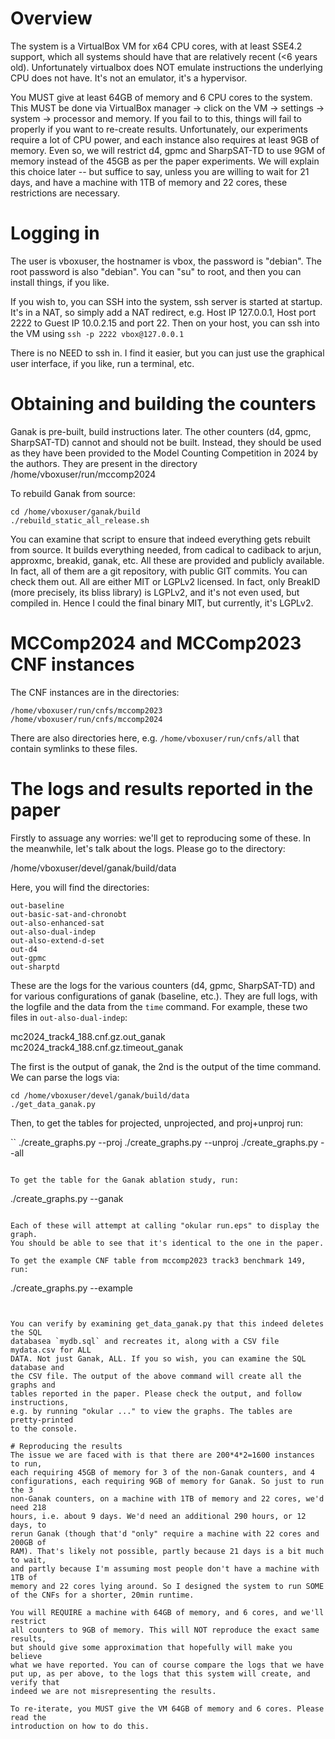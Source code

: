 # Overview
The system is a VirtualBox VM for x64 CPU cores, with at least SSE4.2 support,
which all systems should have that are relatively recent (<6 years old). Unfortunately
virtualbox does NOT emulate instructions the underlying CPU does not have. It's not an
emulator, it's a hypervisor.

You MUST give at least 64GB of memory and 6 CPU cores to the system. This MUST
be done via VirtualBox manager -> click on the VM -> settings -> system ->
processor and memory. If you fail to to this, things will fail to properly if
you want to re-create results. Unfortunately, our experiments require a lot of
CPU power, and each instance also requires at least 9GB of memory. Even so, we
will restrict d4, gpmc and SharpSAT-TD to use 9GM of memory instead of the 45GB
as per the paper experiments. We will explain this choice later -- but suffice
to say, unless you are willing to wait for 21 days, and have a machine with 1TB
of memory and 22 cores, these restrictions are necessary.

# Logging in
The user is vboxuser, the hostnamer is vbox, the password is "debian". The root
password is also "debian". You can "su" to root, and then you can install
things, if you like.

If you wish to, you can SSH into the system, ssh server is
started at startup. It's in a NAT, so simply add a NAT redirect, e.g. Host IP
127.0.0.1, Host port 2222 to Guest IP 10.0.2.15 and port 22. Then on your host,
you can ssh into the VM using `ssh -p 2222 vbox@127.0.0.1`

There is no NEED to ssh in. I find it easier, but you can just use the graphical
user interface, if you like, run a terminal, etc.

# Obtaining and building the counters
Ganak is pre-built, build instructions later. The other counters (d4, gpmc,
SharpSAT-TD) cannot and should not be built. Instead, they should be used as
they have been provided to the Model Counting Competition in 2024 by the
authors. They are present in the directory /home/vboxuser/run/mccomp2024

To rebuild Ganak from source:
```
cd /home/vboxuser/ganak/build
./rebuild_static_all_release.sh
```

You can examine that script to ensure that indeed everything gets rebuilt from
source. It builds everything needed, from cadical to cadiback to
arjun, approxmc, breakid, ganak, etc. All these are provided and publicly
available. In fact, all of them are a git repository, with public GIT commits.
You can check them out. All are either MIT or LGPLv2 licensed. In fact, only
BreakID (more precisely, its bliss library) is LGPLv2, and it's not even used,
but compiled in. Hence I could the final binary MIT, but currently, it's LGPLv2.

# MCComp2024 and MCComp2023 CNF instances
The CNF instances are in the directories:
```
/home/vboxuser/run/cnfs/mccomp2023
/home/vboxuser/run/cnfs/mccomp2024
```

There are also directories here, e.g. `/home/vboxuser/run/cnfs/all` that contain
symlinks to these files.

# The logs and results reported in the paper

Firstly to assuage any worries: we'll get to reproducing some of these. In the
meanwhile, let's talk about the logs. Please go to the directory:

/home/vboxuser/devel/ganak/build/data


Here, you will find the directories:
```
out-baseline
out-basic-sat-and-chronobt
out-also-enhanced-sat
out-also-dual-indep
out-also-extend-d-set
out-d4
out-gpmc
out-sharptd
```

These are the logs for the various counters (d4, gpmc, SharpSAT-TD) and for
various configurations of ganak (baseline, etc.). They are full logs, with the
logfile and the data from the `time` command. For example, these two files in
`out-also-dual-indep`:

mc2024_track4_188.cnf.gz.out_ganak
mc2024_track4_188.cnf.gz.timeout_ganak

The first is the output of ganak, the 2nd is the output of the time command. We
can parse the logs via:

```
cd /home/vboxuser/devel/ganak/build/data
./get_data_ganak.py
````

Then, to get the tables for projected, unprojected, and proj+unproj run:

``
./create_graphs.py --proj
./create_graphs.py --unproj
./create_graphs.py --all
```

To get the table for the Ganak ablation study, run:
```
./create_graphs.py --ganak
```

Each of these will attempt at calling "okular run.eps" to display the graph.
You should be able to see that it's identical to the one in the paper.

To get the example CNF table from mccomp2023 track3 benchmark 149, run:
```
./create_graphs.py --example
```


You can verify by examining get_data_ganak.py that this indeed deletes the SQL
databasea `mydb.sql` and recreates it, along with a CSV file mydata.csv for ALL
DATA. Not just Ganak, ALL. If you so wish, you can examine the SQL database and
the CSV file. The output of the above command will create all the graphs and
tables reported in the paper. Please check the output, and follow instructions,
e.g. by running "okular ..." to view the graphs. The tables are pretty-printed
to the console.

# Reproducing the results
The issue we are faced with is that there are 200*4*2=1600 instances to run,
each requiring 45GB of memory for 3 of the non-Ganak counters, and 4
configurations, each requiring 9GB of memory for Ganak. So just to run the 3
non-Ganak counters, on a machine with 1TB of memory and 22 cores, we'd need 218
hours, i.e. about 9 days. We'd need an additional 290 hours, or 12 days, to
rerun Ganak (though that'd "only" require a machine with 22 cores and 200GB of
RAM). That's likely not possible, partly because 21 days is a bit much to wait,
and partly because I'm assuming most people don't have a machine with 1TB of
memory and 22 cores lying around. So I designed the system to run SOME
of the CNFs for a shorter, 20min runtime.

You will REQUIRE a machine with 64GB of memory, and 6 cores, and we'll restrict
all counters to 9GB of memory. This will NOT reproduce the exact same results,
but should give some approximation that hopefully will make you believe
what we have reported. You can of course compare the logs that we have
put up, as per above, to the logs that this system will create, and verify that
indeed we are not misrepresenting the results.

To re-iterate, you MUST give the VM 64GB of memory and 6 cores. Please read the
introduction on how to do this.
